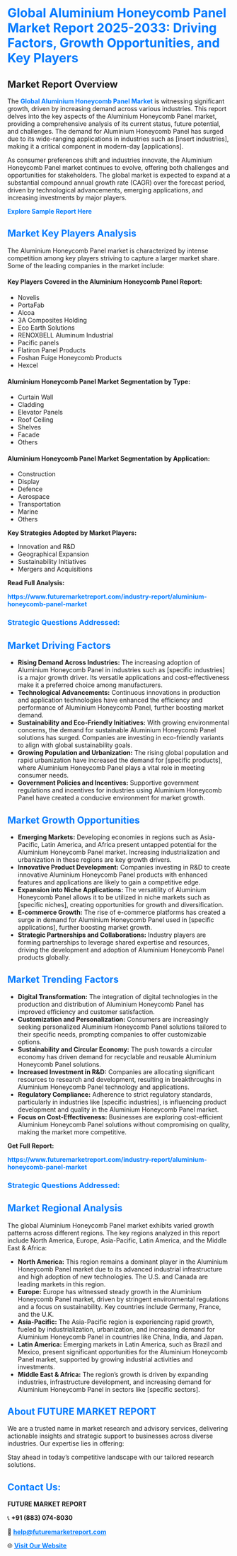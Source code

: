 <h1 style="color: #007BFF;">Global Aluminium Honeycomb Panel Market Report 2025-2033: Driving Factors, Growth Opportunities, and Key Players</h1>

<section id="overview">
<h2>Market Report Overview</h2>
<p>The <a href="https://www.futuremarketreport.com/industry-report/aluminium-honeycomb-panel-market" style="color: #007BFF; text-decoration: none;"><strong>Global Aluminium Honeycomb Panel Market</strong></a> is witnessing significant growth, driven by increasing demand across various industries. This report delves into the key aspects of the Aluminium Honeycomb Panel market, providing a comprehensive analysis of its current status, future potential, and challenges. The demand for Aluminium Honeycomb Panel has surged due to its wide-ranging applications in industries such as [insert industries], making it a critical component in modern-day [applications].</p>
<p>As consumer preferences shift and industries innovate, the Aluminium Honeycomb Panel market continues to evolve, offering both challenges and opportunities for stakeholders. The global market is expected to expand at a substantial compound annual growth rate (CAGR) over the forecast period, driven by technological advancements, emerging applications, and increasing investments by major players.</p>
</section>

<section id="overview">
<p><a href="https://www.futuremarketreport.com/request-sample/reportId=61338" style="color: #007BFF; text-decoration: none;"><strong>Explore Sample Report Here</strong></a></p>
</section>

<section id="key-players">
<h2 style="color: #007BFF;">Market Key Players Analysis</h2>
<p>The Aluminium Honeycomb Panel market is characterized by intense competition among key players striving to capture a larger market share. Some of the leading companies in the market include:</p>
<h4>Key Players Covered in the Aluminium Honeycomb Panel Report:</h4>
<ul><li>Novelis</li><li>PortaFab</li><li>Alcoa</li><li>3A Composites Holding</li><li>Eco Earth Solutions</li><li>RENOXBELL Aluminum Industrial</li><li>Pacific panels</li><li>Flatiron Panel Products</li><li>Foshan Fuige Honeycomb Products</li><li>Hexcel</li></ul>
<h4>Aluminium Honeycomb Panel Market Segmentation by Type:</h4>
<ul><li>Curtain Wall</li><li>Cladding</li><li>Elevator Panels</li><li>Roof Ceiling</li><li>Shelves</li><li>Facade</li><li>Others</li></ul>

<h4>Aluminium Honeycomb Panel Market Segmentation by Application:</h4>
<ul><li>Construction</li><li>Display</li><li>Defence</li><li>Aerospace</li><li>Transportation</li><li>Marine</li><li>Others</li></ul>
<p><strong>Key Strategies Adopted by Market Players:</strong></p>
<ul>
<li>Innovation and R&D</li>
<li>Geographical Expansion</li>
<li>Sustainability Initiatives</li>
<li>Mergers and Acquisitions</li>
</ul>
</section>

<section>
<p><strong>Read Full Analysis: </strong></p><a href="https://www.futuremarketreport.com/industry-report/aluminium-honeycomb-panel-market" style="color: #007BFF; text-decoration: none;"><strong>https://www.futuremarketreport.com/industry-report/aluminium-honeycomb-panel-market</strong></a>
<h3 style="color: #007BFF;">Strategic Questions Addressed:</h3>
</section>

<section id="driving-factors">
<h2 style="color: #007BFF;">Market Driving Factors</h2>
<ul>
<li><strong>Rising Demand Across Industries:</strong> The increasing adoption of Aluminium Honeycomb Panel in industries such as [specific industries] is a major growth driver. Its versatile applications and cost-effectiveness make it a preferred choice among manufacturers.</li>
<li><strong>Technological Advancements:</strong> Continuous innovations in production and application technologies have enhanced the efficiency and performance of Aluminium Honeycomb Panel, further boosting market demand.</li>
<li><strong>Sustainability and Eco-Friendly Initiatives:</strong> With growing environmental concerns, the demand for sustainable Aluminium Honeycomb Panel solutions has surged. Companies are investing in eco-friendly variants to align with global sustainability goals.</li>
<li><strong>Growing Population and Urbanization:</strong> The rising global population and rapid urbanization have increased the demand for [specific products], where Aluminium Honeycomb Panel plays a vital role in meeting consumer needs.</li>
<li><strong>Government Policies and Incentives:</strong> Supportive government regulations and incentives for industries using Aluminium Honeycomb Panel have created a conducive environment for market growth.</li>
</ul>
</section>

<section id="growth-opportunities">
<h2 style="color: #007BFF;">Market Growth Opportunities</h2>
<ul>
<li><strong>Emerging Markets:</strong> Developing economies in regions such as Asia-Pacific, Latin America, and Africa present untapped potential for the Aluminium Honeycomb Panel market. Increasing industrialization and urbanization in these regions are key growth drivers.</li>
<li><strong>Innovative Product Development:</strong> Companies investing in R&D to create innovative Aluminium Honeycomb Panel products with enhanced features and applications are likely to gain a competitive edge.</li>
<li><strong>Expansion into Niche Applications:</strong> The versatility of Aluminium Honeycomb Panel allows it to be utilized in niche markets such as [specific niches], creating opportunities for growth and diversification.</li>
<li><strong>E-commerce Growth:</strong> The rise of e-commerce platforms has created a surge in demand for Aluminium Honeycomb Panel used in [specific applications], further boosting market growth.</li>
<li><strong>Strategic Partnerships and Collaborations:</strong> Industry players are forming partnerships to leverage shared expertise and resources, driving the development and adoption of Aluminium Honeycomb Panel products globally.</li>
</ul>
</section>

<section id="trending-factors">
<h2 style="color: #007BFF;">Market Trending Factors</h2>
<ul>
<li><strong>Digital Transformation:</strong> The integration of digital technologies in the production and distribution of Aluminium Honeycomb Panel has improved efficiency and customer satisfaction.</li>
<li><strong>Customization and Personalization:</strong> Consumers are increasingly seeking personalized Aluminium Honeycomb Panel solutions tailored to their specific needs, prompting companies to offer customizable options.</li>
<li><strong>Sustainability and Circular Economy:</strong> The push towards a circular economy has driven demand for recyclable and reusable Aluminium Honeycomb Panel solutions.</li>
<li><strong>Increased Investment in R&D:</strong> Companies are allocating significant resources to research and development, resulting in breakthroughs in Aluminium Honeycomb Panel technology and applications.</li>
<li><strong>Regulatory Compliance:</strong> Adherence to strict regulatory standards, particularly in industries like [specific industries], is influencing product development and quality in the Aluminium Honeycomb Panel market.</li>
<li><strong>Focus on Cost-Effectiveness:</strong> Businesses are exploring cost-efficient Aluminium Honeycomb Panel solutions without compromising on quality, making the market more competitive.</li>
</ul>
</section>

<section>
<p><strong>Get Full Report: </strong></p><a href="https://www.futuremarketreport.com/industry-report/aluminium-honeycomb-panel-market" style="color: #007BFF; text-decoration: none;"><strong>https://www.futuremarketreport.com/industry-report/aluminium-honeycomb-panel-market</strong></a>
<h3 style="color: #007BFF;">Strategic Questions Addressed:</h3>
</section>


<section id="regional-analysis">
<h2 style="color: #007BFF;">Market Regional Analysis</h2>
<p>The global Aluminium Honeycomb Panel market exhibits varied growth patterns across different regions. The key regions analyzed in this report include North America, Europe, Asia-Pacific, Latin America, and the Middle East & Africa:</p>
<ul>
<li><strong>North America:</strong> This region remains a dominant player in the Aluminium Honeycomb Panel market due to its advanced industrial infrastructure and high adoption of new technologies. The U.S. and Canada are leading markets in this region.</li>
<li><strong>Europe:</strong> Europe has witnessed steady growth in the Aluminium Honeycomb Panel market, driven by stringent environmental regulations and a focus on sustainability. Key countries include Germany, France, and the U.K.</li>
<li><strong>Asia-Pacific:</strong> The Asia-Pacific region is experiencing rapid growth, fueled by industrialization, urbanization, and increasing demand for Aluminium Honeycomb Panel in countries like China, India, and Japan.</li>
<li><strong>Latin America:</strong> Emerging markets in Latin America, such as Brazil and Mexico, present significant opportunities for the Aluminium Honeycomb Panel market, supported by growing industrial activities and investments.</li>
<li><strong>Middle East & Africa:</strong> The region’s growth is driven by expanding industries, infrastructure development, and increasing demand for Aluminium Honeycomb Panel in sectors like [specific sectors].</li>
</ul>
</section>

<footer>
<h2 style="color: #007BFF;">About FUTURE MARKET REPORT</h2>
<p>We are a trusted name in market research and advisory services, delivering actionable insights and strategic support to businesses across diverse industries. Our expertise lies in offering:</p>

<p>Stay ahead in today’s competitive landscape with our tailored research solutions.</p>

<h2 style="color: #007BFF;">Contact Us:</h2>
<p><strong>FUTURE MARKET REPORT</strong></p>
<p>📞 <strong>+91 (883) 074-8030</strong></p>
<p>📧 <strong><a href="mailto:help@futuremarketreport.com" style="color: #007BFF;">help@futuremarketreport.com</a></strong></p>
<p>🌐 <strong><a href="https://www.futuremarketreport.com/" style="color: #007BFF;">Visit Our Website</a></strong></p>
</footer>